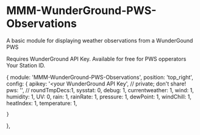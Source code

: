 # MMM-WunderGround-PWS-Observations

A basic module for displaying weather observations from a WunderGound PWS

Requires WunderGround API Key. Available for free for PWS opperators
Your Station ID.

{
    module: 'MMM-WunderGround-PWS-Observations',
    position: 'top_right',
    config: {
        apikey: '<your WunderGround API Key', // private; don't share!
        pws: '<your slected PWS id>', //
        roundTmpDecs:1,
        sysstat: 0,
        debug: 1,
        currentweather: 1,
        wind: 1,
        humidity: 1,
        UV: 0,
        rain: 1,
        rainRate: 1,
        pressure: 1,
        dewPoint: 1,
        windChill: 1,
        heatIndex: 1,
        temperature: 1,

    }
},

